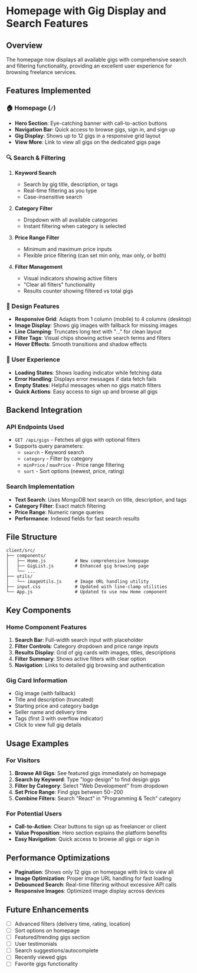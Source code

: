 # Homepage with Gig Display and Search Features

## Overview
The homepage now displays all available gigs with comprehensive search and filtering functionality, providing an excellent user experience for browsing freelance services.

## Features Implemented

### 🏠 Homepage (`/`)
- **Hero Section**: Eye-catching banner with call-to-action buttons
- **Navigation Bar**: Quick access to browse gigs, sign in, and sign up
- **Gig Display**: Shows up to 12 gigs in a responsive grid layout
- **View More**: Link to view all gigs on the dedicated gigs page

### 🔍 Search & Filtering
1. **Keyword Search**
   - Search by gig title, description, or tags
   - Real-time filtering as you type
   - Case-insensitive search

2. **Category Filter**
   - Dropdown with all available categories
   - Instant filtering when category is selected

3. **Price Range Filter**
   - Minimum and maximum price inputs
   - Flexible price filtering (can set min only, max only, or both)

4. **Filter Management**
   - Visual indicators showing active filters
   - "Clear all filters" functionality
   - Results counter showing filtered vs total gigs

### 🎨 Design Features
- **Responsive Grid**: Adapts from 1 column (mobile) to 4 columns (desktop)
- **Image Display**: Shows gig images with fallback for missing images
- **Line Clamping**: Truncates long text with "..." for clean layout
- **Filter Tags**: Visual chips showing active search terms and filters
- **Hover Effects**: Smooth transitions and shadow effects

### 📱 User Experience
- **Loading States**: Shows loading indicator while fetching data
- **Error Handling**: Displays error messages if data fetch fails
- **Empty States**: Helpful messages when no gigs match filters
- **Quick Actions**: Easy access to sign up and browse all gigs

## Backend Integration

### API Endpoints Used
- `GET /api/gigs` - Fetches all gigs with optional filters
- Supports query parameters:
  - `search` - Keyword search
  - `category` - Filter by category
  - `minPrice` / `maxPrice` - Price range filtering
  - `sort` - Sort options (newest, price, rating)

### Search Implementation
- **Text Search**: Uses MongoDB text search on title, description, and tags
- **Category Filter**: Exact match filtering
- **Price Range**: Numeric range queries
- **Performance**: Indexed fields for fast search results

## File Structure
```
client/src/
├── components/
│   ├── Home.js           # New comprehensive homepage
│   ├── GigList.js        # Enhanced gig browsing page
│   └── ...
├── utils/
│   └── imageUtils.js     # Image URL handling utility
├── input.css             # Updated with line-clamp utilities
└── App.js                # Updated to use new Home component
```

## Key Components

### Home Component Features
1. **Search Bar**: Full-width search input with placeholder
2. **Filter Controls**: Category dropdown and price range inputs
3. **Results Display**: Grid of gig cards with images, titles, descriptions
4. **Filter Summary**: Shows active filters with clear option
5. **Navigation**: Links to detailed gig browsing and authentication

### Gig Card Information
- Gig image (with fallback)
- Title and description (truncated)
- Starting price and category badge
- Seller name and delivery time
- Tags (first 3 with overflow indicator)
- Click to view full gig details

## Usage Examples

### For Visitors
1. **Browse All Gigs**: See featured gigs immediately on homepage
2. **Search by Keyword**: Type "logo design" to find design gigs
3. **Filter by Category**: Select "Web Development" from dropdown
4. **Set Price Range**: Find gigs between $50-$200
5. **Combine Filters**: Search "React" in "Programming & Tech" category

### For Potential Users
- **Call-to-Action**: Clear buttons to sign up as freelancer or client
- **Value Proposition**: Hero section explains the platform benefits
- **Easy Navigation**: Quick access to browse all gigs or sign in

## Performance Optimizations
- **Pagination**: Shows only 12 gigs on homepage with link to view all
- **Image Optimization**: Proper image URL handling for fast loading
- **Debounced Search**: Real-time filtering without excessive API calls
- **Responsive Images**: Optimized image display across devices

## Future Enhancements
- [ ] Advanced filters (delivery time, rating, location)
- [ ] Sort options on homepage
- [ ] Featured/trending gigs section
- [ ] User testimonials
- [ ] Search suggestions/autocomplete
- [ ] Recently viewed gigs
- [ ] Favorite gigs functionality
